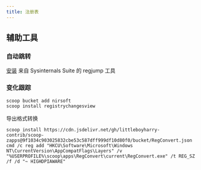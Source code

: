 ```yaml
---
title: 注册表
---
```


## 辅助工具

### 自动跳转

[安装](../dev/sysinternals) 来自 Sysinternals Suite 的 regjump 工具

### 变化跟踪

```bat
scoop bucket add nirsoft
scoop install registrychangesview

```

导出格式转换

```
scoop install https://cdn.jsdelivr.net/gh/littleboyharry-contrib/scoop-zapps@9f1034c903025832cbe53c587dff999df10d80f0/bucket/RegConvert.json
cmd /c reg add "HKCU\Software\Microsoft\Windows NT\CurrentVersion\AppCompatFlags\Layers" /v "%USERPROFILE%\scoop\apps\RegConvert\current\RegConvert.exe" /t REG_SZ /f /d "~ HIGHDPIAWARE"

```
